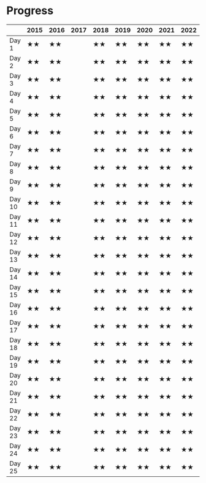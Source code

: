 # Progress

|        | 2015 | 2016 | 2017 | 2018 | 2019 | 2020 | 2021 | 2022 | 2023 |
| ------ | ---- | ---- | ---- | ---- | ---- | ---- | ---- | ---- | ---- |
| Day 1  |  ★★ |  ★★ |      |  ★★ |  ★★ |  ★★ |  ★★ |  ★★ |  ★★ |
| Day 2  |  ★★ |  ★★ |      |  ★★ |  ★★ |  ★★ |  ★★ |  ★★ |  ★★ |
| Day 3  |  ★★ |  ★★ |      |  ★★ |  ★★ |  ★★ |  ★★ |  ★★ |  ★★ |
| Day 4  |  ★★ |  ★★ |      |  ★★ |  ★★ |  ★★ |  ★★ |  ★★ |  ★★ |
| Day 5  |  ★★ |  ★★ |      |  ★★ |  ★★ |  ★★ |  ★★ |  ★★ |  ★★ |
| Day 6  |  ★★ |  ★★ |      |  ★★ |  ★★ |  ★★ |  ★★ |  ★★ |  ★★ |
| Day 7  |  ★★ |  ★★ |      |  ★★ |  ★★ |  ★★ |  ★★ |  ★★ |  ★★ |
| Day 8  |  ★★ |  ★★ |      |  ★★ |  ★★ |  ★★ |  ★★ |  ★★ |  ★★ |
| Day 9  |  ★★ |  ★★ |      |  ★★ |  ★★ |  ★★ |  ★★ |  ★★ |  ★★ |
| Day 10 |  ★★ |  ★★ |      |  ★★ |  ★★ |  ★★ |  ★★ |  ★★ |  ★★ |
| Day 11 |  ★★ |  ★★ |      |  ★★ |  ★★ |  ★★ |  ★★ |  ★★ |  ★★ |
| Day 12 |  ★★ |  ★★ |      |  ★★ |  ★★ |  ★★ |  ★★ |  ★★ |  ★★ |
| Day 13 |  ★★ |  ★★ |      |  ★★ |  ★★ |  ★★ |  ★★ |  ★★ |  ★★ |
| Day 14 |  ★★ |  ★★ |      |  ★★ |  ★★ |  ★★ |  ★★ |  ★★ |  ★★ |
| Day 15 |  ★★ |  ★★ |      |  ★★ |  ★★ |  ★★ |  ★★ |  ★★ |      |
| Day 16 |  ★★ |  ★★ |      |  ★★ |  ★★ |  ★★ |  ★★ |  ★★ |      |
| Day 17 |  ★★ |  ★★ |      |  ★★ |  ★★ |  ★★ |  ★★ |  ★★ |      |
| Day 18 |  ★★ |  ★★ |      |  ★★ |  ★★ |  ★★ |  ★★ |  ★★ |      |
| Day 19 |  ★★ |  ★★ |      |  ★★ |  ★★ |  ★★ |  ★★ |  ★★ |      |
| Day 20 |  ★★ |  ★★ |      |  ★★ |  ★★ |  ★★ |  ★★ |  ★★ |      |
| Day 21 |  ★★ |  ★★ |      |  ★★ |  ★★ |  ★★ |  ★★ |  ★★ |      |
| Day 22 |  ★★ |  ★★ |      |  ★★ |  ★★ |  ★★ |  ★★ |  ★★ |      |
| Day 23 |  ★★ |  ★★ |      |  ★★ |  ★★ |  ★★ |  ★★ |  ★★ |      |
| Day 24 |  ★★ |  ★★ |      |  ★★ |  ★★ |  ★★ |  ★★ |  ★★ |      |
| Day 25 |  ★★ |  ★★ |      |  ★★ |  ★★ |  ★★ |  ★★ |  ★★ |      |
